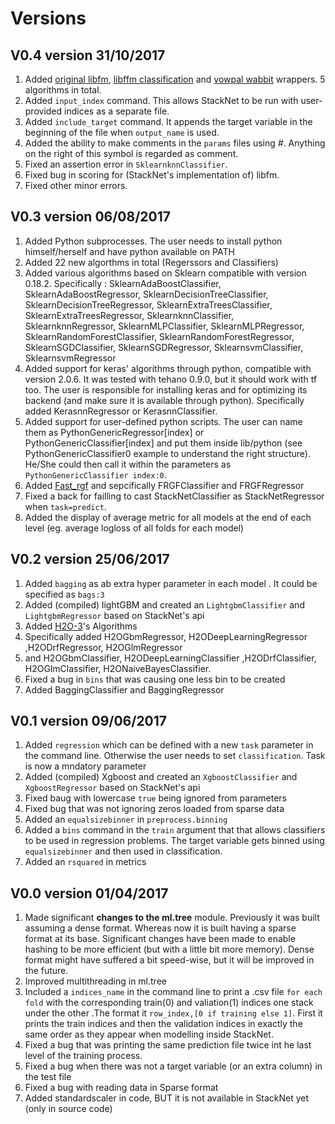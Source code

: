# Versions

## V0.4 version 31/10/2017

1.	Added [original libfm](http://www.libfm.org/), [libffm classification](https://github.com/guestwalk/libffm) and [vowpal wabbit](https://github.com/JohnLangford/vowpal_wabbit) wrappers. 5 algorithms in total.
2.	Added `input_index` command. This allows StackNet to be run with user-provided indices as a separate file.
3.	Added `include_target` command. It appends the target variable in the beginning of the file when `output_name` is used.
4.	Added the ability to make comments in the `params` files using *#*. Anything on the right of this symbol is regarded as comment. 
5.	Fixed an assertion error in `SklearnknnClassifier`.   
6.	Fixed bug in scoring for (StackNet's implementation of) libfm.   
7.	Fixed other minor errors.


## V0.3 version 06/08/2017

1.	Added Python subprocesses. The user needs to install python himself/herself and have python available on PATH  
2.	Added 22 new algorthms in total (Regerssors and Classifiers)
3.	Added various algorithms based on Sklearn compatible with version 0.18.2. Specifically : SklearnAdaBoostClassifier, SklearnAdaBoostRegressor, SklearnDecisionTreeClassifier, SklearnDecisionTreeRegressor, SklearnExtraTreesClassifier, SklearnExtraTreesRegressor, SklearnknnClassifier, SklearnknnRegressor, SklearnMLPClassifier, SklearnMLPRegressor, SklearnRandomForestClassifier, SklearnRandomForestRegressor, SklearnSGDClassifier, SklearnSGDRegressor, SklearnsvmClassifier, SklearnsvmRegressor
4.	Added support for keras' algorithms through python, compatible with version 2.0.6. It was tested with tehano 0.9.0, but it should work with tf too. The user is responsible for installing keras and for optimizing its backend (and make sure it is available through python). Specifically added KerasnnRegressor or KerasnnClassifier.
5.	Added support for user-defined python scripts. The user can name them as PythonGenericRegressor[index] or PythonGenericClassifier[index] and put them inside lib/python (see PythonGenericClassifier0 example to understand the right structure). He/She could then call it within the parameters as `PythonGenericClassifier index:0`.
6.	Added [Fast_rgf](https://github.com/baidu/fast_rgf) and sepcifically FRGFClassifier and FRGFRegressor
7.	Fixed a back for failling to cast StackNetClassifier as StackNetRegressor when `task=predict`.
8.	Added the display of average metric for all models at the end of each level (eg. average logloss of all folds for each model) 

## V0.2 version 25/06/2017

1.	Added `bagging` as ab extra hyper parameter in each model . It could be specified as `bags:3` 
2.	Added (compiled) lightGBM and created an `LightgbmClassifier` and `LightgbmRegressor` based on StackNet's api
3.	Added [H2O-3](https://github.com/h2oai/h2o-3)'s Algorithms 
4.	Specifically added H2OGbmRegressor, H2ODeepLearningRegressor ,H2ODrfRegressor, H2OGlmRegressor
5.	and H2OGbmClassifier, H2ODeepLearningClassifier ,H2ODrfClassifier, H2OGlmClassifier, H2ONaiveBayesClassifier.
6.	Fixed a bug in `bins` that was causing one less bin to be created
7.	Added BaggingClassifier and BaggingRegressor

## V0.1 version 09/06/2017

1.	Added `regression` which can be defined with a new `task` parameter in the command line. Otherwise the user needs to set `classification`. Task is now a mndatory parameter
2.	Added (compiled) Xgboost and created an `XgboostClassifier` and `XgboostRegressor` based on StackNet's api
3.	Fixed baug with lowercase `true` being ignored from parameters
4.	Fixed bug that was not ignoring zeros loaded from sparse data
5.	Added an `equalsizebinner` in `preprocess.binning`
6.	Added a `bins` command in the `train` argument that that allows classifiers to be used in regression problems. The target variable gets binned using `equalsizebinner` and then used in classification.
7.	Added an `rsquared` in metrics
 
## V0.0 version 01/04/2017

1.	Made significant **changes to the ml.tree** module. Previously it was built assuming a dense format. Whereas now it is built having a sparse format at its base. Significant changes have been made to enable hashing to be more efficient (but with a little bit more memory). Dense format might have suffered a bit speed-wise, but it will be improved in the future. 
2.	Improved multithreading in ml.tree
3.	Included a `indices_name` in the command line to print a .csv file `for each fold`  with the corresponding train(0) and valiation(1) indices one stack under the other .The format it `row_index,[0 if training else 1]`. First it prints the train indices and then the validation indices in exactly the same order as they appear when modelling inside StackNet. 
4.	Fixed a bug that was printing the same prediction file twice int he last level of the training process.
5.	Fixed a bug when there was not a target variable (or an extra column)  in the test file
6.	Fixed a bug with reading data in Sparse format
7.	Added standardscaler in code, BUT it is not available in StackNet yet (only in source code)  

